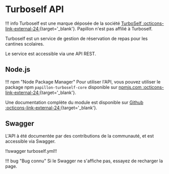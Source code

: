 # Turboself API

!!! info
    Turboself est une marque déposée de la société [TurboSelf :octicons-link-external-24:](https://www.turboself.com/){target='_blank'}. Papillon n'est pas affilié à Turboself.

Turboself est un service de gestion de réservation de repas pour les cantines scolaires.

Le service est accessible via une API REST.

## Node.js

!!! npm "Node Package Manager"
    Pour utiliser l'API, vous pouvez utiliser le package npm `papillon-turboself-core` disponible sur [npmjs.com :octicons-link-external-24:](https://www.npmjs.com/package/papillon-turboself-core){target='_blank'}.

Une documentation complète du module est disponible sur [Github :octicons-link-external-24:](https://github.com/PapillonApp/Papillon-Turboself-Core/blob/main/DOCUMENTATION.md){target='_blank'}.

## Swagger

L'API à été documentée par des contributions de la communauté, et est accessible via Swagger.

!!swagger turboself.yml!!

!!! bug "Bug connu"
    Si le Swagger ne s'affiche pas, essayez de recharger la page.